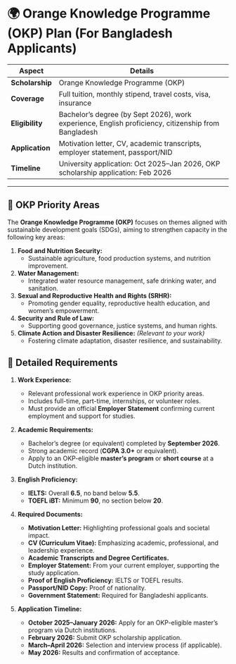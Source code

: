 
# 🌍 Orange Knowledge Programme (OKP) Plan (For Bangladesh Applicants)

| **Aspect**        | **Details**                                                                         |
| ----------------- | ----------------------------------------------------------------------------------- |
| **Scholarship**   | Orange Knowledge Programme (OKP)                                                     |
| **Coverage**      | Full tuition, monthly stipend, travel costs, visa, insurance                         |
| **Eligibility**   | Bachelor’s degree (by Sept 2026), work experience, English proficiency, citizenship from Bangladesh |
| **Application**   | Motivation letter, CV, academic transcripts, employer statement, passport/NID         |
| **Timeline**      | University application: Oct 2025–Jan 2026, OKP scholarship application: Feb 2026     |

---

## 🌱 OKP Priority Areas

The **Orange Knowledge Programme (OKP)** focuses on themes aligned with sustainable development goals (SDGs), aiming to strengthen capacity in the following key areas:

1. **Food and Nutrition Security:**  
   - Sustainable agriculture, food production systems, and nutrition improvement.  
2. **Water Management:**  
   - Integrated water resource management, safe drinking water, and sanitation.  
3. **Sexual and Reproductive Health and Rights (SRHR):**  
   - Promoting gender equality, reproductive health education, and women’s empowerment.  
4. **Security and Rule of Law:**  
   - Supporting good governance, justice systems, and human rights.  
5. **Climate Action and Disaster Resilience:** *(Relevant to your work)*  
   - Fostering climate adaptation, disaster resilience, and sustainability.  


## 📑 Detailed Requirements

1. **Work Experience:**
   - Relevant professional work experience in OKP priority areas.  
   - Includes full-time, part-time, internships, or volunteer roles.  
   - Must provide an official **Employer Statement** confirming current employment and support for studies.  

2. **Academic Requirements:**
   - Bachelor’s degree (or equivalent) completed by **September 2026**.  
   - Strong academic record (**CGPA 3.0+** or equivalent).  
   - Apply to an OKP-eligible **master’s program** or **short course** at a Dutch institution.  

3. **English Proficiency:**
   - **IELTS:** Overall **6.5**, no band below **5.5**.  
   - **TOEFL iBT:** Minimum **90**, no section below **20**.  

4. **Required Documents:**
   - **Motivation Letter:** Highlighting professional goals and societal impact.  
   - **CV (Curriculum Vitae):** Emphasizing academic, professional, and leadership experience.  
   - **Academic Transcripts and Degree Certificates.**  
   - **Employer Statement:** From your current employer, supporting the study application.  
   - **Proof of English Proficiency:** IELTS or TOEFL results.  
   - **Passport/NID Copy:** Proof of nationality.  
   - **Government Statement:** Required for Bangladeshi applicants.  

5. **Application Timeline:**
   - **October 2025–January 2026:** Apply for an OKP-eligible master’s program via Dutch institutions.  
   - **February 2026:** Submit OKP scholarship application.  
   - **March–April 2026:** Selection and interview process (if applicable).  
   - **May 2026:** Results and confirmation of acceptance.  

